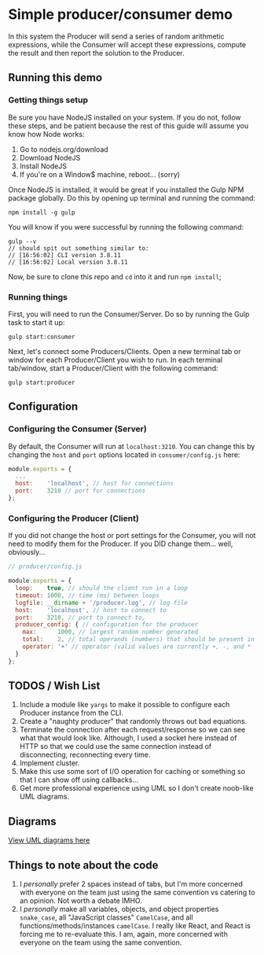 # Simple producer/consumer demo

In this system the Producer will send a series of random arithmetic expressions, while the Consumer will accept these expressions, compute the result and then report the solution to the Producer.

## Running this demo

### Getting things setup
Be sure you have NodeJS installed on your system. If you do not, follow these steps, and be patient because the rest of this guide will assume you know how Node works:

1. Go to nodejs.org/download
2. Download NodeJS 
3. Install NodeJS
4. If you're on a Window$ machine, reboot... (sorry)

Once NodeJS is installed, it would be great if you installed the Gulp NPM package globally. Do this by opening up terminal and running the command:
```
npm install -g gulp
```
You will know if you were successful by running the following command:
```
gulp --v
// should spit out something similar to:
// [16:56:02] CLI version 3.8.11
// [16:56:02] Local version 3.8.11
```
Now, be sure to clone this repo and `cd` into it and run `npm install`;

### Running things

First, you will need to run the Consumer/Server. Do so by running the Gulp task to start it up:
```
gulp start:consumer
```
Next, let's connect some Producers/Clients. Open a new terminal tab or window for each Producer/Client you wish to run. In each terminal tab/window, start a Producer/Client with the following command:
```
gulp start:producer
```
## Configuration

### Configuring the Consumer (Server)

By default, the Consumer will run at `localhost:3210`. You can change this by changing the `host` and `port` options located in `consumer/config.js` here:
```javascript
module.exports = {
  ...
  host:    'localhost', // host for connections
  port:    3210 // port for connections
};
```

### Configuring the Producer (Client)

If you did not change the host or port settings for the Consumer, you will not need to modify them for the Producer. If you DID change them... well, obviously...
```javascript
// producer/config.js

module.exports = {
  loop:    true, // should the client run in a loop
  timeout: 1000, // time (ms) between loops
  logfile: __dirname + '/producer.log', // log file
  host:    'localhost', // host to connect to
  port:    3210, // port to connect to,
  producer_config: { // configuration for the producer
    max:      1000, // largest random number generated
    total:    2, // total operands (numbers) that should be present in the equation
    operator: '+' // operator (valid values are currently +, -, and *
  }
};
```
## TODOS / Wish List
1. Include a module like `yargs` to make it possible to configure each Producer instance from the CLI.
2. Create a "naughty producer" that randomly throws out bad equations.
3. Terminate the connection after each request/response so we can see what that would look like. Although, I used a socket here instead of HTTP so that we could use the same connection instead of disconnecting, reconnecting every time.
4. Implement cluster.
5. Make this use some sort of I/O operation for caching or something so that I can show off using callbacks...
6. Get more professional experience using UML so I don't create noob-like UML diagrams.

## Diagrams
[View UML diagrams here](https://github.com/brianblocker/producer-consumer/tree/master/diagrams)

## Things to note about the code
1. I _personally_ prefer 2 spaces instead of tabs, but I'm more concerned with everyone on the team just using the same convention vs catering to an opinion. Not worth a debate IMHO.
2. I _personally_ make all variables, objects, and object properties `snake_case`, all "JavaScript classes" `CamelCase`, and all functions/methods/instances `camelCase`. I really like React, and React is forcing me to re-evaluate this. I am, again, more concerned with everyone on the team using the same convention.
